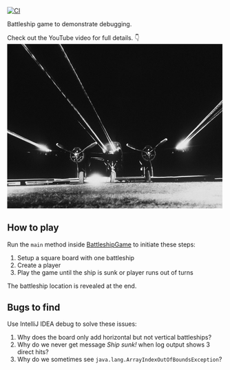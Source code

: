 [![CI](https://github.com/tkgregory/debug-demo/actions/workflows/gradle.yml/badge.svg)](https://github.com/tkgregory/debug-demo/actions/workflows/gradle.yml)

Battleship game to demonstrate debugging. 

Check out the YouTube video for full details. 👇<br/>
[<img src="Battleship.jpg" width="500"/>](https://github.com/maverickmanish)

## How to play

Run the `main` method inside [BattleshipGame](src/main/java/com/tomgregory/BattleshipGame.java) to initiate these steps:

1. Setup a square board with one battleship
2. Create a player
3. Play the game until the ship is sunk or player runs out of turns

The battleship location is revealed at the end.

## Bugs to find

Use IntelliJ IDEA debug to solve these issues:

1. Why does the board only add horizontal but not vertical battleships?
2. Why do we never get message *Ship sunk!* when log output shows 3 direct hits?
3. Why do we sometimes see `java.lang.ArrayIndexOutOfBoundsException`?
